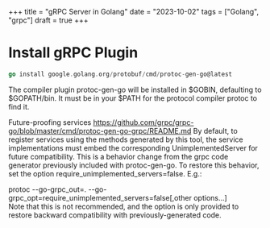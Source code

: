 +++
title = "gRPC Server in Golang"
date = "2023-10-02"
tags = ["Golang", "grpc"]
draft = true
+++

# Install gRPC Plugin

```go
go install google.golang.org/protobuf/cmd/protoc-gen-go@latest
```
The compiler plugin protoc-gen-go will be installed in $GOBIN, defaulting to $GOPATH/bin. It must be in your $PATH for the protocol compiler protoc to find it.


Future-proofing services
https://github.com/grpc/grpc-go/blob/master/cmd/protoc-gen-go-grpc/README.md
By default, to register services using the methods generated by this tool, the service implementations must embed the corresponding Unimplemented<ServiceName>Server for future compatibility. This is a behavior change from the grpc code generator previously included with protoc-gen-go. To restore this behavior, set the option require_unimplemented_servers=false. E.g.:

  protoc --go-grpc_out=. --go-grpc_opt=require_unimplemented_servers=false[,other options...] \
Note that this is not recommended, and the option is only provided to restore backward compatibility with previously-generated code.
